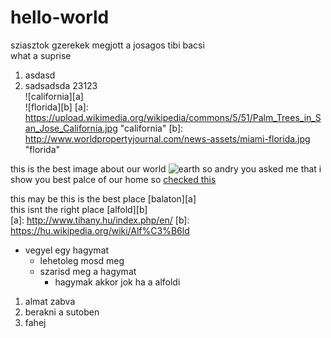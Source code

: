 # hello-world
sziasztok gzerekek megjott a josagos tibi bacsi  
what a suprise

1. asdasd
2. sadsadsda
  23123  
![california][a]  
![florida][b] 
[a]: https://upload.wikimedia.org/wikipedia/commons/5/51/Palm_Trees_in_San_Jose_California.jpg "california"
[b]: http://www.worldpropertyjournal.com/news-assets/miami-florida.jpg "florida" 

this is the best image about our world ![earth](http://flatplanet.sourceforge.net/maps/images/earth.jpg "earth")
so andry you asked me that i show you best palce of our home so [checked this](https://en.wikipedia.org/wiki/Hungary) 

this may be this is the best place [balaton][a]  
this isnt the right place [alfold][b]  
[a]: http://www.tihany.hu/index.php/en/
[b]: https://hu.wikipedia.org/wiki/Alf%C3%B6ld


* vegyel egy hagymat
  * lehetoleg mosd meg
  * szarisd meg a hagymat
    * hagymak akkor jok ha a alfoldi

1. almat 
  zabva
2. berakni a sutoben
3. fahej
  

